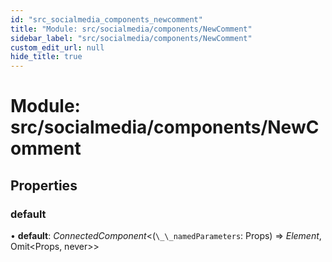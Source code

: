 ```yaml
---
id: "src_socialmedia_components_newcomment"
title: "Module: src/socialmedia/components/NewComment"
sidebar_label: "src/socialmedia/components/NewComment"
custom_edit_url: null
hide_title: true
---
```


# Module: src/socialmedia/components/NewComment

## Properties

### default

• **default**: *ConnectedComponent*<(`\_\_namedParameters`: Props) => *Element*, Omit<Props, never\>\>
